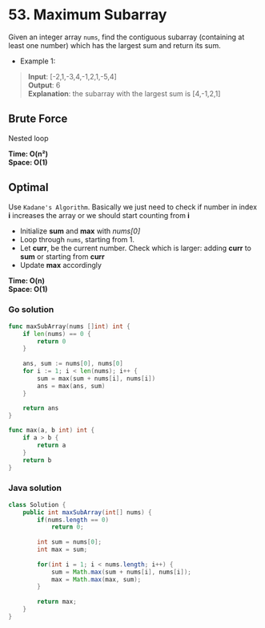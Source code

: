 # 53. Maximum Subarray
Given an integer array `nums`, find the contiguous subarray (containing at least one number) which 
has the largest sum and return its sum.
- Example 1:
> **Input**: [-2,1,-3,4,-1,2,1,-5,4] <br>
> **Output**: 6 <br>
> **Explanation**: the subarray with the largest sum is [4,-1,2,1]

## Brute Force
Nested loop

**Time: O(n²) <br> Space: O(1)**

## Optimal
Use `Kadane's Algorithm`. Basically we just need to check if number in index **i** increases the 
array or we should start counting from **i**
- Initialize **sum** and **max** with *nums[0]*
- Loop through `nums`, starting from 1.
- Let **curr**, be the current number. Check which is larger: adding **curr** to **sum** or starting 
  from **curr**
- Update **max** accordingly

**Time: O(n) <br> Space: O(1)**

### Go solution
```go
func maxSubArray(nums []int) int {
    if len(nums) == 0 {
        return 0
    }
    
    ans, sum := nums[0], nums[0]
    for i := 1; i < len(nums); i++ {
        sum = max(sum + nums[i], nums[i])
        ans = max(ans, sum)
    }
    
    return ans
}

func max(a, b int) int {
    if a > b {
        return a
    }
    return b
}
```
### Java solution
```java
class Solution {
    public int maxSubArray(int[] nums) {
        if(nums.length == 0)
            return 0;
        
        int sum = nums[0];
        int max = sum;
        
        for(int i = 1; i < nums.length; i++) {
            sum = Math.max(sum + nums[i], nums[i]);
            max = Math.max(max, sum);
        }
        
        return max;
    }
}
```